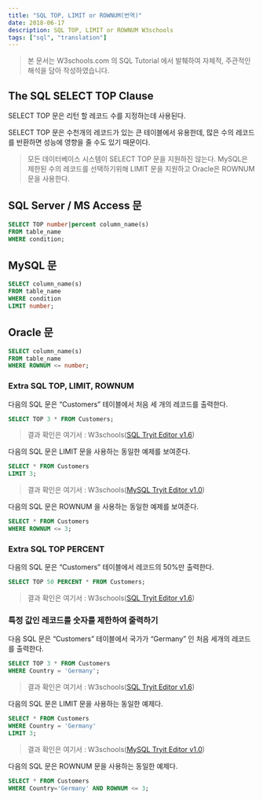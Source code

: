 ```yaml
---
title: "SQL TOP, LIMIT or ROWNUM(번역)"
date: 2018-06-17
description: SQL TOP, LIMIT or ROWNUM W3schools
tags: ["sql", "translation"]
---
```


> 본 문서는 W3schools.com 의 SQL Tutorial 에서 발췌하여 자체적, 주관적인 해석을 담아 작성하였습니다.

## The SQL SELECT TOP Clause

SELECT TOP 문은 리턴 할 레코드 수를 지정하는데 사용된다.

SELECT TOP 문은 수천개의 레코드가 있는 큰 테이블에서 유용한데, 많은 수의 레코드를 반환하면 성능에 영향을 줄 수도 있기 때문이다.

> 모든 데이터베이스 시스템이 SELECT TOP 문을 지원하진 않는다. MySQL은 제한된 수의 레코드를 선택하기위해 LIMIT 문을 지원하고 Oracle은 ROWNUM 문을 사용한다.

## SQL Server / MS Access 문

```sql
SELECT TOP number|percent column_name(s)
FROM table_name
WHERE condition;
```

## MySQL 문

```sql
SELECT column_name(s)
FROM table_name
WHERE condition
LIMIT number;
```

## Oracle 문

```sql
SELECT column_name(s)
FROM table_name
WHERE ROWNUM <= number;
```

### Extra SQL TOP, LIMIT, ROWNUM

다음의 SQL 문은 “Customers” 테이블에서 처음 세 개의 레코드를 출력한다.

```sql
SELECT TOP 3 * FROM Customers;
```

> 결과 확인은 여기서 : W3schools([SQL Tryit Editor v1.6](https://www.w3schools.com/sql/trysql.asp?filename=trysql_select_top&ss=-1))

다음의 SQL 문은 LIMIT 문을 사용하는 동일한 예제를 보여준다.

```sql
SELECT * FROM Customers
LIMIT 3;
```

> 결과 확인은 여기서 : W3schools([MySQL Tryit Editor v1.0](https://www.w3schools.com/sql/trymysql.asp?filename=trysql_select_limit))

다음의 SQL 문은 ROWNUM 을 사용하는 동일한 예제를 보여준다.

```sql
SELECT * FROM Customers
WHERE ROWNUM <= 3;
```

### Extra SQL TOP PERCENT

다음의 SQL 문은 “Customers” 테이블에서 레코드의 50%만 출력한다.

```sql
SELECT TOP 50 PERCENT * FROM Customers;
```

> 결과 확인은 여기서 : W3schools([SQL Tryit Editor v1.6](https://www.w3schools.com/sql/trysql.asp?filename=trysql_select_top_percent&ss=-1))

### 특정 값인 레코드를 숫자를 제한하여 줄력하기

다음 SQL 문은 “Customers” 테이블에서 국가가 “Germany” 인 처음 세개의 레코드를 출력한다.

```sql
SELECT TOP 3 * FROM Customers
WHERE Country = 'Germany';
```

> 결과 확인은 여기서 : W3schools([SQL Tryit Editor v1.6](https://www.w3schools.com/sql/trysql.asp?filename=trysql_select_top_where&ss=-1))

다음의 SQL 문은 LIMIT 문을 사용하는 동일한 예제다.

```sql
SELECT * FROM Customers
WHERE Country = 'Germany'
LIMIT 3;
```

> 결과 확인은 여기서 : W3schools([MySQL Tryit Editor v1.0](https://www.w3schools.com/sql/trymysql.asp?filename=trysql_select_limit_where))

다음의 SQL 문은 ROWNUM 문을 사용하는 동일한 예제다.

```sql
SELECT * FROM Customers
WHERE Country='Germany' AND ROWNUM <= 3;
```
